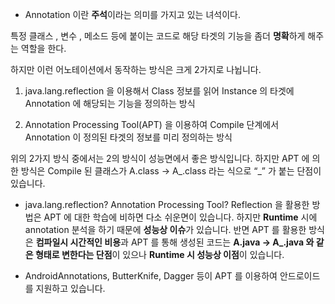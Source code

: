 * Annotation 이란 **주석**이라는 의미를 가지고 있는 녀석이다.

특정 클래스 , 변수 , 메소드 등에 붙이는 코드로 해당 타겟의 기능을 좀더 **명확**하게 해주는 역할을 한다.


하지만 이런 어노테이션에서 동작하는 방식은 크게 2가지로 나뉩니다.

1. java.lang.reflection 을 이용해서 Class 정보를 읽어 Instance 의 타겟에 Annotation 에 해당되는 기능을 정의하는 방식

2. Annotation Processing Tool(APT) 을 이용하여 Compile 단계에서 Annotation 이 정의된 타겟의 정보를 미리 정의하는 방식


위의 2가지 방식 중에서는 2의 방식이 성능면에서 좋은 방식입니다. 하지만 APT 에 의한 방식은 Compile 된 클래스가 A.class -> A_.class 라는 식으로 “_” 가 붙는 단점이 있습니다.

* java.lang.reflection? Annotation Processing Tool?
Reflection 을 활용한 방법은 APT 에 대한 학습에 비하면 다소 쉬운면이 있습니다. 하지만 **Runtime** 시에 annotation 분석을 하기 때문에 **성능상 이슈**가 있습니다. 반면 APT 를 활용한 방식은 **컴파일시 시간적인 비용**과 APT 를 통해 생성된 코드는 **A.java -> A_.java 와 같은 형태로 변한다는 단점**이 있으나 **Runtime 시 성능상 이점**이 있습니다.


* AndroidAnnotations, ButterKnife, Dagger 등이 APT 를 이용하여 안드로이드를 지원하고 있습니다.